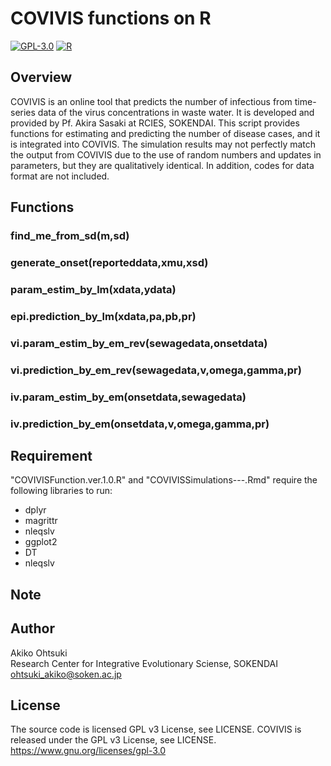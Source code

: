 # COVIVIS functions on R

[![GPL-3.0](https://custom-icon-badges.herokuapp.com/badge/license-GPL%203.0-8BB80A.svg?logo=law&logoColor=white)]()
[![R](https://custom-icon-badges.herokuapp.com/badge/R-198CE7.svg?logo=R&logoColor=white)]()

## Overview
COVIVIS is an online tool that predicts the number of infectious from time-series data of the virus concentrations in waste water. It is developed and provided by Pf. Akira Sasaki at RCIES, SOKENDAI. This script provides functions for estimating and predicting the number of disease cases, and it is integrated into COVIVIS. The simulation results may not perfectly match the output from COVIVIS due to the use of random numbers and updates in parameters, but they are qualitatively identical. In addition, codes for data format are not included.

## Functions
### find_me_from_sd(m,sd)
### generate_onset(reporteddata,xmu,xsd)
### param_estim_by_lm(xdata,ydata)
### epi.prediction_by_lm(xdata,pa,pb,pr)
### vi.param_estim_by_em_rev(sewagedata,onsetdata)
### vi.prediction_by_em_rev(sewagedata,v,omega,gamma,pr)
### iv.param_estim_by_em(onsetdata,sewagedata)
### iv.prediction_by_em(onsetdata,v,omega,gamma,pr)

## Requirement 
"COVIVISFunction.ver.1.0.R" and "COVIVISSimulations---.Rmd" require the following libraries to run:
- dplyr 
- magrittr
- nleqslv
- ggplot2
- DT
- nleqslv

## Note

## Author
Akiko Ohtsuki <br>
Research Center for Integrative Evolutionary Sciense, SOKENDAI<br>
ohtsuki_akiko@soken.ac.jp

## License
The source code is licensed GPL v3 License, see LICENSE.
COVIVIS is released under the GPL v3 License, see LICENSE.
https://www.gnu.org/licenses/gpl-3.0
